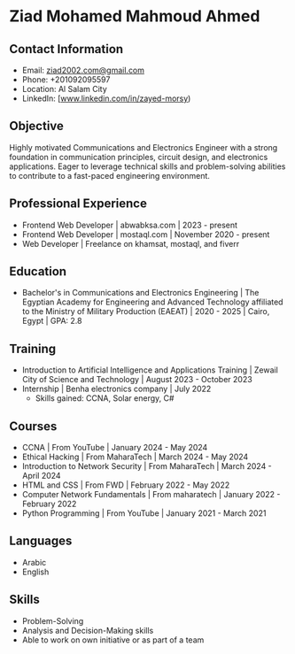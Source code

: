 # Ziad Mohamed Mahmoud Ahmed

## Contact Information

* Email: ziad2002.com@gmail.com
* Phone: +201092095597
* Location: Al Salam City
* LinkedIn: [www.linkedin.com/in/zayed-morsy)

## Objective

Highly motivated Communications and Electronics Engineer with a strong foundation in communication principles, circuit design, and electronics applications. Eager to leverage technical skills and problem-solving abilities to contribute to a fast-paced engineering environment.

## Professional Experience

* Frontend Web Developer | abwabksa.com | 2023 - present
* Frontend Web Developer | mostaql.com | November 2020 - present
* Web Developer | Freelance on khamsat, mostaql, and fiverr

## Education

* Bachelor's in Communications and Electronics Engineering | The Egyptian Academy for Engineering and Advanced Technology affiliated to the Ministry of Military Production (EAEAT) | 2020 - 2025 | Cairo, Egypt | GPA: 2.8

## Training

* Introduction to Artificial Intelligence and Applications Training | Zewail City of Science and Technology | August 2023 - October 2023
* Internship | Benha electronics company | July 2022
    * Skills gained: CCNA, Solar energy, C#

## Courses

* CCNA | From YouTube | January 2024 - May 2024
* Ethical Hacking | From MaharaTech | March 2024 - May 2024
* Introduction to Network Security | From MaharaTech | March 2024 - April 2024
* HTML and CSS | From FWD | February 2022 - May 2022
* Computer Network Fundamentals | From maharatech | January 2022 - February 2022
* Python Programming | From YouTube | January 2021 - March 2021

## Languages

* Arabic
* English

## Skills

* Problem-Solving
* Analysis and Decision-Making skills
* Able to work on own initiative or as part of a team

